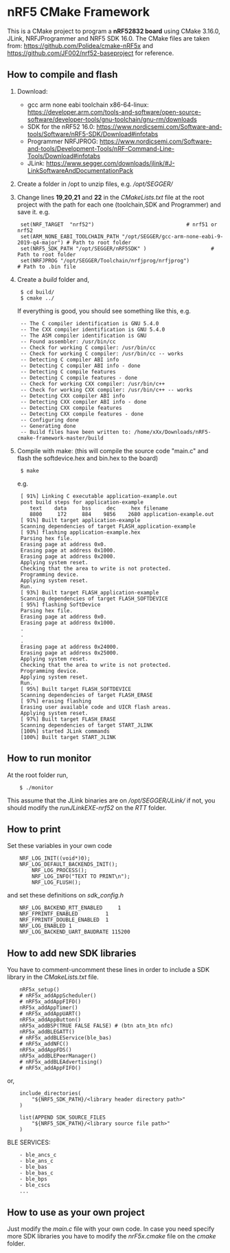 # nRF5 CMake Framework
This is a CMake project to program a **nRF52832 board** using CMake 3.16.0, JLink, NRFJProgrammer and NRF5 SDK 16.0. The CMake files are taken from: https://github.com/Polidea/cmake-nRF5x and https://github.com/JF002/nrf52-baseproject for reference.

## How to compile and flash
1. Download:
	
	* gcc arm none eabi toolchain x86-64-linux: https://developer.arm.com/tools-and-software/open-source-software/developer-tools/gnu-toolchain/gnu-rm/downloads
	* SDK for the nRF52 16.0: https://www.nordicsemi.com/Software-and-tools/Software/nRF5-SDK/Download#infotabs
	* Programmer NRFJPROG: https://www.nordicsemi.com/Software-and-tools/Development-Tools/nRF-Command-Line-Tools/Download#infotabs
	* JLink: https://www.segger.com/downloads/jlink/#J-LinkSoftwareAndDocumentationPack

2. Create a folder in /opt to unzip files, e.g. */opt/SEGGER/*
3. Change lines **19**,**20**,**21** and **22** in the *CMakeLists.txt* file at the root project with the path for each one (toolchain,SDK and Programmer) and save it.
	e.g. 

		set(NRF_TARGET 	"nrf52")							  # nrf51 or nrf52
		set(ARM_NONE_EABI_TOOLCHAIN_PATH "/opt/SEGGER/gcc-arm-none-eabi-9-2019-q4-major") # Path to root folder 
		set(NRF5_SDK_PATH "/opt/SEGGER/nRF5SDK"	)					  # Path to root folder
		set(NRFJPROG "/opt/SEGGER/Toolchain/nrfjprog/nrfjprog")				  # Path to .bin file

4. Create a *build* folder and,
	
		$ cd build/	
		$ cmake ../	

	If everything is good, you should see something like this, e.g.

		-- The C compiler identification is GNU 5.4.0
		-- The CXX compiler identification is GNU 5.4.0
		-- The ASM compiler identification is GNU
		-- Found assembler: /usr/bin/cc
		-- Check for working C compiler: /usr/bin/cc
		-- Check for working C compiler: /usr/bin/cc -- works
		-- Detecting C compiler ABI info
		-- Detecting C compiler ABI info - done
		-- Detecting C compile features
		-- Detecting C compile features - done
		-- Check for working CXX compiler: /usr/bin/c++
		-- Check for working CXX compiler: /usr/bin/c++ -- works
		-- Detecting CXX compiler ABI info
		-- Detecting CXX compiler ABI info - done
		-- Detecting CXX compile features
		-- Detecting CXX compile features - done
		-- Configuring done
		-- Generating done
		-- Build files have been written to: /home/xXx/Downloads/nRF5-cmake-framework-master/build

5. Compile with make: (this will compile the source code "main.c" and flash the softdevice.hex and bin.hex to the board)
	
		$ make

	e.g.

		[ 91%] Linking C executable application-example.out
		post build steps for application-example
		   text	   data	    bss	    dec	    hex	filename
		   8800	    172	    884	   9856	   2680	application-example.out
		[ 91%] Built target application-example
		Scanning dependencies of target FLASH_application-example
		[ 93%] flashing application-example.hex
		Parsing hex file.
		Erasing page at address 0x0.
		Erasing page at address 0x1000.
		Erasing page at address 0x2000.
		Applying system reset.
		Checking that the area to write is not protected.
		Programming device.
		Applying system reset.
		Run.
		[ 93%] Built target FLASH_application-example
		Scanning dependencies of target FLASH_SOFTDEVICE
		[ 95%] flashing SoftDevice
		Parsing hex file.
		Erasing page at address 0x0.
		Erasing page at address 0x1000.
		.
		.
		.
		Erasing page at address 0x24000.
		Erasing page at address 0x25000.
		Applying system reset.
		Checking that the area to write is not protected.
		Programming device.
		Applying system reset.
		Run.
		[ 95%] Built target FLASH_SOFTDEVICE
		Scanning dependencies of target FLASH_ERASE
		[ 97%] erasing flashing
		Erasing user available code and UICR flash areas.
		Applying system reset.
		[ 97%] Built target FLASH_ERASE
		Scanning dependencies of target START_JLINK
		[100%] started JLink commands
		[100%] Built target START_JLINK

## How to run monitor
At the root folder run,

		$ ./monitor
		
This assume that the JLink binaries are on */opt/SEGGER/JLink/* if not, you should modify the *runJLinkEXE-nrf52* on the *RTT* folder.

## How to print
Set these variables in your own code

		NRF_LOG_INIT((void*)0);
   		NRF_LOG_DEFAULT_BACKENDS_INIT();   
    		NRF_LOG_PROCESS();              
        	NRF_LOG_INFO("TEXT TO PRINT\n");
        	NRF_LOG_FLUSH();
		
and set these definitions on *sdk_config.h*
    
   		NRF_LOG_BACKEND_RTT_ENABLED 	1
		NRF_FPRINTF_ENABLED 		1
		NRF_FPRINTF_DOUBLE_ENABLED	1
		NRF_LOG_ENABLED 1
		NRF_LOG_BACKEND_UART_BAUDRATE 115200

## How to add new SDK libraries
You have to comment-uncomment these lines in order to include a SDK library in the *CMakeLists.txt* file.

		nRF5x_setup()
		# nRF5x_addAppScheduler()
		# nRF5x_addAppFIFO()
		nRF5x_addAppTimer()
		# nRF5x_addAppUART()
		nRF5x_addAppButton()
		nRF5x_addBSP(TRUE FALSE FALSE) # (btn atn_btn nfc)
		nRF5x_addBLEGATT()
		# nRF5x_addBLEService(ble_bas)
		# nRF5x_addNFC()
		nRF5x_addAppFDS()
		nRF5x_addBLEPeerManager()
		# nRF5x_addBLEAdvertising()
		# nRF5x_addAppFIFO()
		
or,

		include_directories(
			"${NRF5_SDK_PATH}/<library header directory path>"
		)

		list(APPEND SDK_SOURCE_FILES
			"${NRF5_SDK_PATH}/<library source file path>"
		)

BLE SERVICES:

		- ble_ancs_c
		- ble_ans_c
		- ble_bas
		- ble_bas_c
		- ble_bps
		- ble_cscs
		...

## How to use as your own project
Just modify the *main.c* file with your own code. In case you need specify more SDK libraries you have to modify the *nrF5x.cmake* file on the *cmake* folder.


